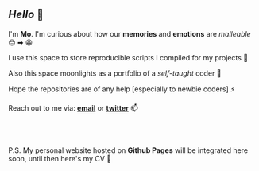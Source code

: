 ## ***Hello*** 👻

I'm **Mo**. I'm curious about how our **memories** and **emotions** are *malleable* 😔 ➡ 😀

I use this space to store reproducible scripts I compiled for my projects 🔭

Also this space moonlights as a portfolio of a *self-taught* coder 🤖

Hope the repositories are of any help [especially to newbie coders] ⚡

Reach out to me via: [**email**](mailto:mohith96@connect.hku.hk?subject=[GitHub]%20Source%20Han%20Sans) or [**twitter**](https://twitter.com/MohithMVarma) 📫

<br/>
<br/>


P.S. My personal website hosted on **Github Pages** will be integrated here soon, until then here's my CV 🐣


<!--
**movivi/movivi** is a ✨ _special_ ✨ repository because its `README.md` (this file) appears on your GitHub profile.

Here are some ideas to get you started:

- 🔭 I’m currently working on ...
- 🌱 I’m currently learning ...
- 👯 I’m looking to collaborate on ...
- 🤔 I’m looking for help with ...
- 💬 Ask me about ...
- 📫 How to reach me: ...
- 😄 Pronouns: ...
- ⚡ Fun fact: ...
-->
